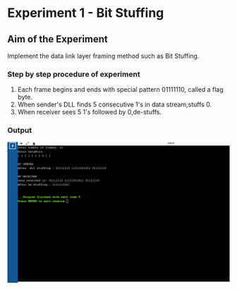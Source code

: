 # Experiment 1 - Bit Stuffing

## Aim of the Experiment
Implement the data link layer framing method such as Bit Stuffing.

### Step by step procedure of experiment
1. Each frame begins and ends with special pattern 01111110, called a flag byte.
2. When sender's DLL finds 5 consecutive 1's in data stream,stuffs 0.
3. When receiver sees 5 1's followed by 0,de-stuffs.

### Output

![output](bit1.png)
